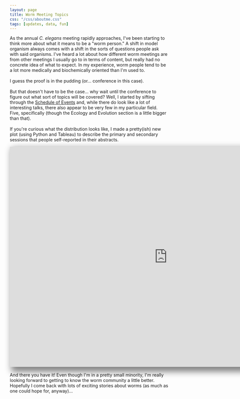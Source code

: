 ```yaml
---
layout: page
title: Worm Meeting Topics
css: "/css/aboutme.css"
tags: [updates, data, fun]
---
```


<div id="aboutme-section">


<p class="about-text">

As the annual <i>C. elegans</i> meeting rapidly approaches, I've been starting to think more about what it means to be a "worm person." A shift in model organism always comes with a shift in the sorts of questions people ask with said organisms. I've heard a lot about how different worm meetings are from other meetings I usually go to in terms of content, but really had no concrete idea of what to expect.  In my experience, worm people tend to be a lot more medically and biochemically oriented than I'm used to. 
<br><br>
I guess the proof is in the pudding (or... conference in this case).
<br><br>
But that doesn't have to be the case... why wait until the conference to figure out what sort of topics will be covered? Well, I started by sifting through the <a href= "http://www.genetics-gsa.org/celegans/2017/cgi-bin/celegans17soe.pl">Schedule of Events</a> and, while there do look like a lot of interesting talks, there also appear to be very few in my particular field. Five, specifically (though the Ecology and Evolution section is a little bigger than that). 
<br><br>
If you're curious what the distribution looks like, I made a pretty(ish) new plot (using Python and Tableau) to describe the primary and secondary sessions that people self-reported in their abstracts. <br>
<iframe src="https://public.tableau.com/profile/nick.testa#!/vizhome/C_elegansConference2017-Topics/NumberofSessionsperTopic?publish=yes&:showVizHome=no&:embed=true" style="width:1000px; height:700px; box-shadow:10px 10px 20px 5px gray; border-style:hidden; text-align: center"></iframe>
<br><br>
And there you have it! Even though I'm in a pretty small minority, I'm really looking forward to getting to know the worm community a little better. Hopefully I come back with lots of exciting stories about worms (as much as one could hope for, anyway)... 
</p>
